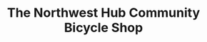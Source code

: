 ---
title: "The Northwest Hub Community Bicycle Shop"
url: /salem/the-northwest-hub-community-bicycle-shop/
shop: bicycle
---